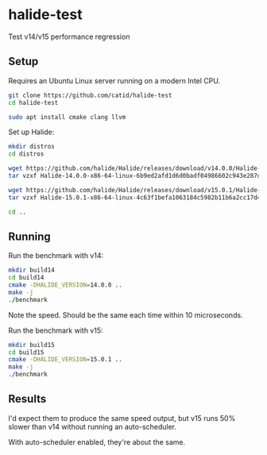 # halide-test
Test v14/v15 performance regression

## Setup

Requires an Ubuntu Linux server running on a modern Intel CPU.

```bash
git clone https://github.com/catid/halide-test
cd halide-test

sudo apt install cmake clang llvm
```

Set up Halide:

```bash
mkdir distros
cd distros

wget https://github.com/halide/Halide/releases/download/v14.0.0/Halide-14.0.0-x86-64-linux-6b9ed2afd1d6d0badf04986602c943e287d44e46.tar.gz
tar vzxf Halide-14.0.0-x86-64-linux-6b9ed2afd1d6d0badf04986602c943e287d44e46.tar.gz

wget https://github.com/halide/Halide/releases/download/v15.0.1/Halide-15.0.1-x86-64-linux-4c63f1befa1063184c5982b11b6a2cc17d4e5815.tar.gz
tar vzxf Halide-15.0.1-x86-64-linux-4c63f1befa1063184c5982b11b6a2cc17d4e5815.tar.gz

cd ..
```

## Running

Run the benchmark with v14:

```bash
mkdir build14
cd build14
cmake -DHALIDE_VERSION=14.0.0 ..
make -j
./benchmark
```

Note the speed.  Should be the same each time within 10 microseconds.

Run the benchmark with v15:

```bash
mkdir build15
cd build15
cmake -DHALIDE_VERSION=15.0.1 ..
make -j
./benchmark
```

## Results

I'd expect them to produce the same speed output, but v15 runs 50% slower than v14 without running an auto-scheduler.

With auto-scheduler enabled, they're about the same.
